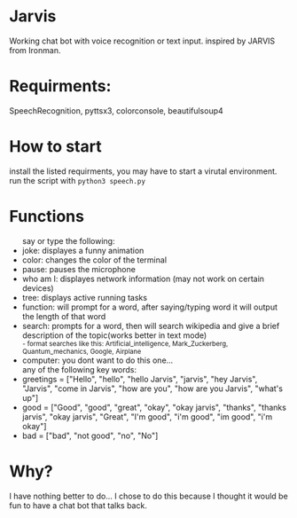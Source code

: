 # Jarvis
Working chat bot with voice recognition or text input. inspired by JARVIS from Ironman.

# Requirments: 
  SpeechRecognition, pyttsx3, colorconsole, beautifulsoup4

# How to start
  install the listed requirments, you may have to start a virutal environment.
  run the script with ```python3 speech.py``` 

# Functions
  <ul><bold>say or type the following:</bold>
    <li>joke: displayes a funny animation</li>
    <li>color: changes the color of the terminal</li>
    <li>pause: pauses the microphone</li>
    <li>who am I: displayes network information (may not work on certain devices)</li>
    <li>tree: displays active running tasks</li>
    <li>function: will prompt for a word, after saying/typing word it will output the length of that word</li>
    <li>search: prompts for a word, then will search wikipedia and give a brief description of the topic(works better in text mode)</li>
      <small>- format searches like this: Artificial_intelligence, Mark_Zuckerberg, Quantum_mechanics, Google, Airplane</small>
    <li>computer: you dont want to do this one...</li>
    <bold>any of the following key words:</bold>
      <li>greetings = ["Hello", "hello", "hello Jarvis", "jarvis", "hey Jarvis", "Jarvis", "come in Jarvis", "how are you", "how are you Jarvis", "what's up"]</li>
      <li>good = ["Good", "good", "great", "okay", "okay jarvis", "thanks", "thanks jarvis", "okay jarvis", "Great", "I'm good", "i'm good", "im good", "i'm okay"]</li>
      <li>bad = ["bad", "not good", "no", "No"]</li>
  </ul>

# Why?
  I have nothing better to do...
  I chose to do this because I thought it would be fun to have a chat bot that talks back.
  
